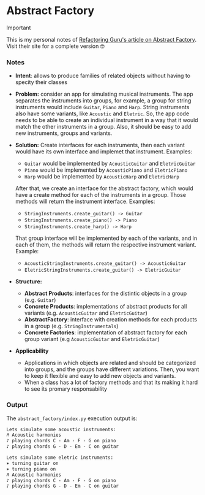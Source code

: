 # Abstract Factory

> [!IMPORTANT]
> This is my personal notes of [Refactoring Guru's article on Abstract Factory](https://refactoring.guru/design-patterns/abstract-factory). Visit their site for a complete version 🤓

### Notes

- **Intent**: allows to produce families of related objects without having to specity their classes

- **Problem:** consider an app for simulating musical instruments. The app separates the instruments into groups, for example, a group for string instruments would include `Guitar`, `Piano` and `Harp`. String instruments also have some variants, like `Acoustic` and `Eletric`. So, the app code needs to be able to create an  individual instrument in a way that it would match the other instruments in a group.
Also, it should be easy to add new instruments, groups and variants.   

- **Solution:**
    Create interfaces for each instruments, then each variant would have its own interface and implemet that instrument. Examples:
    - `Guitar` would be implemented by `AcousticGuitar` and `EletricGuitar`
    - `Piano` would be implemented by `AcousticPiano` and `EletricPiano`
    - `Harp` would be implemented by `AcousticHarp` and `EletricHarp`
    
    After that, we create an interface for the abstract factory, which would have a create method for each of the instruments in a group. Those methods will return the instrument interface. Examples:
    - `StringInstruments.create_guitar() -> Guitar`
    - `StringInstruments.create_piano() -> Piano`
    - `StringInstruments.create_harp() -> Harp`

    That group interface will be implemented by each of the variants, and in each of them, the methods will return the respective instrument variant. Example:
    - `AcousticStringInstruments.create_guitar() -> AcousticGuitar` 
    - `EletricStringInstruments.create_guitar() -> EletricGuitar` 


- **Structure:**
  - **Abstract Products**: interfaces for the distintic objects in a group (e.g. `Guitar`)
  - **Concrete Products**: implementations of abstract products for all variants (e.g. `AcousticGuitar` and `EletricGuitar`)
  - **AbstractFactory**: interface with creation methods for each products in a group (e.g. `StringInstrumentals`)
  - **Concrete Factories**: implementation of abstract factory for each group variant (e.g `AcousticGuitar` and `EletricGuitar`)
  

- **Applicability**
  - Applications in which objects are related and should be categorized into groups, and the groups have different variations. Then, you want to keep it flexible and easy to add new objects and variants.
  - When a class has a lot of factory methods and that its making it hard to see its promary responsability


### Output

The `abstract_factory/index.py` execution output is:

```cmd
Lets simulate some acoustic instruments: 
♬ Acoustic harmonies
♪ playing chords C - Am - F - G on piano
♪ playing chords G - D - Em - C on guitar

Lets simulate some eletric instruments: 
✶ turning guitar on
✶ turning piano on
♬ Acoustic harmonies
♪ playing chords C - Am - F - G on piano
♪ playing chords G - D - Em - C on guitar
```
